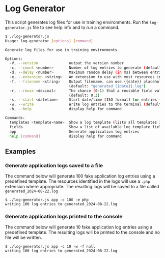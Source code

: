# Log Generator

This script generates log files for use in training environments. Run the `log-generator.js` file to see help info and to run a command.

```bash
$ ./log-generator.js
Usage: log-generator [options] [command]

Generate log files for use in training environments

Options:
  -V, --version              output the version number
  -c, --count <number>       Number of log entries to generate (default: 10)
  -d, --delay <number>       Maximum random delay (in ms) between entries (default: 300000)
  -e, --extension <string>   An extension to use with most resources in logs (i.e. "php" for admin.php)
  -f, --filename <string>    Output filename, can use {{date}} placeholder in filename (specify "null" to suppress)
                             (default: "generated_{{date}}.log")
  -r, --reuse <decimal>      The chance (0-1) that a reusable field value is reused (i.e. usernames, IP addresses, etc)
                             (default: 0.3)
  -s, --start <datetime>     Start date/time (ISO format) for entries (default: "2024-08-22T21:54:46.205Z")
  -w, --write                Write log entries to the terminal (default: false)
  -h, --help                 display help for command

Commands:
  templates <template-name>  Show a log template (lists all templates if none specified)
  fields                     Show a list of available log template fields
  app                        Generate application log entries
  help [command]             display help for command
```

## Examples

### Generate application logs saved to a file

The command below will generate 100 fake application log entries using a predefined template. The resources identified in the logs will use a `.php` extension where appropriate. The resulting logs will be saved to a file called `generated_2024-08-22.log`

```
$ ./log-generator.js app -c 100 -e php
writing 100 log entries to generated_2024-08-22.log
```

### Generate application logs printed to the console

The command below will generate 10 fake application log entries using a predefined template. The resulting logs will be printed to the console and no file will be written.

```
$ ./log-generator.js app -c 10 -w -f null
writing 100 log entries to generated_2024-08-22.log
```

